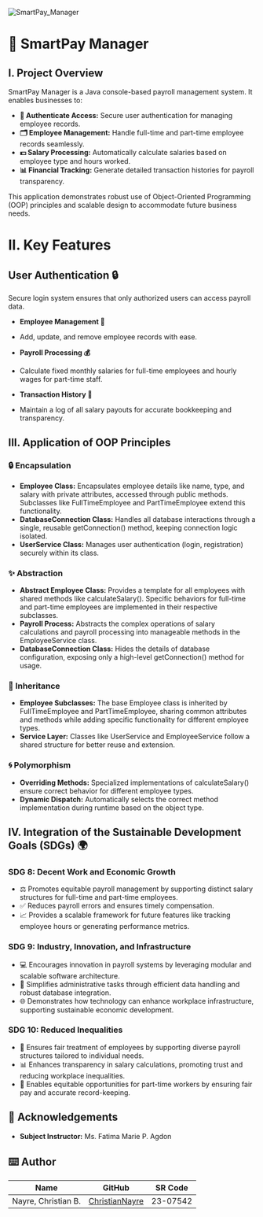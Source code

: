 ![SmartPay_Manager](https://github.com/user-attachments/assets/f115549d-d7b5-4967-b666-8b8f76dfec45)


# 💼 SmartPay Manager
## I. Project Overview

SmartPay Manager is a Java console-based payroll management system. It enables businesses to:

- **🔑 Authenticate Access:** Secure user authentication for managing employee records.
- **🗂️ Employee Management:** Handle full-time and part-time employee records seamlessly.
- **💵 Salary Processing:** Automatically calculate salaries based on employee type and hours worked.
- **📊 Financial Tracking:** Generate detailed transaction histories for payroll transparency.

This application demonstrates robust use of Object-Oriented Programming (OOP) principles and scalable design to accommodate future business needs.

# II. Key Features
## User Authentication 🔒
Secure login system ensures that only authorized users can access payroll data.

- **Employee Management 👥**
- Add, update, and remove employee records with ease.

- **Payroll Processing 💰**
- Calculate fixed monthly salaries for full-time employees and hourly wages for part-time staff.

- **Transaction History 📑**
- Maintain a log of all salary payouts for accurate bookkeeping and transparency.

## III. Application of OOP Principles
### **🔒 Encapsulation**
- **Employee Class:** Encapsulates employee details like name, type, and salary with private attributes, accessed through public methods. Subclasses like FullTimeEmployee and PartTimeEmployee extend this functionality.
- **DatabaseConnection Class:** Handles all database interactions through a single, reusable getConnection() method, keeping connection logic isolated.
- **UserService Class:** Manages user authentication (login, registration) securely within its class.
  
### **✨ Abstraction**
- **Abstract Employee Class:** Provides a template for all employees with shared methods like calculateSalary(). Specific behaviors for full-time and part-time employees are implemented in their respective subclasses.
- **Payroll Process:** Abstracts the complex operations of salary calculations and payroll processing into manageable methods in the EmployeeService class.
- **DatabaseConnection Class:** Hides the details of database configuration, exposing only a high-level getConnection() method for usage.
  
### **🧬 Inheritance**
- **Employee Subclasses:** The base Employee class is inherited by FullTimeEmployee and PartTimeEmployee, sharing common attributes and methods while adding specific functionality for different employee types.
- **Service Layer:** Classes like UserService and EmployeeService follow a shared structure for better reuse and extension.
  
### **🌀 Polymorphism**
- **Overriding Methods:** Specialized implementations of calculateSalary() ensure correct behavior for different employee types.
- **Dynamic Dispatch:** Automatically selects the correct method implementation during runtime based on the object type.

## IV. Integration of the Sustainable Development Goals (SDGs) 🌍
### **SDG 8: Decent Work and Economic Growth**
- ⚖️ Promotes equitable payroll management by supporting distinct salary structures for full-time and part-time employees.
- ✅ Reduces payroll errors and ensures timely compensation.
- 📈 Provides a scalable framework for future features like tracking employee hours or generating performance metrics.

### **SDG 9: Industry, Innovation, and Infrastructure**
- 💻 Encourages innovation in payroll systems by leveraging modular and scalable software architecture.
- 🔧 Simplifies administrative tasks through efficient data handling and robust database integration.
- 🌐 Demonstrates how technology can enhance workplace infrastructure, supporting sustainable economic development.

### **SDG 10: Reduced Inequalities**
- 👥 Ensures fair treatment of employees by supporting diverse payroll structures tailored to individual needs.
- 📊 Enhances transparency in salary calculations, promoting trust and reducing workplace inequalities.
- 🌟 Enables equitable opportunities for part-time workers by ensuring fair pay and accurate record-keeping.


## 🤍 Acknowledgements

- **Subject Instructor:** Ms. Fatima Marie P. Agdon

## ⌨️ Author

| Name                             | GitHub                                                | SR Code     |
|----------------------------------|-------------------------------------------------------|-------------|
| Nayre, Christian B. | [ChristianNayre](https://github.com/Christian-Nayre) | 23-07542   |
